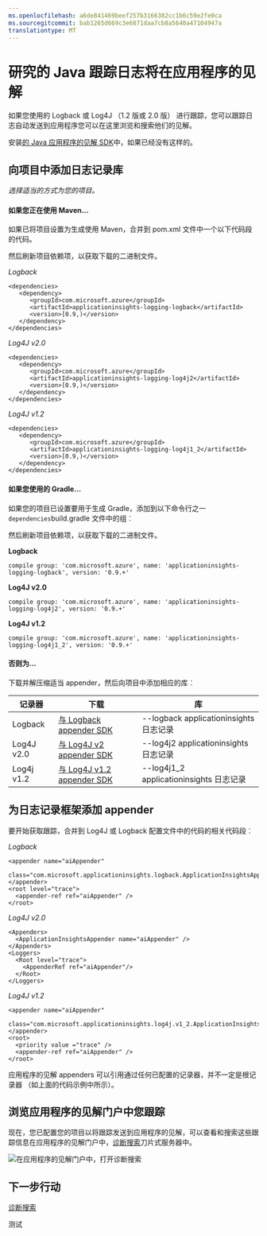 ```yaml
---
ms.openlocfilehash: a6de841469beef257b3166382cc1b6c59e2fe0ca
ms.sourcegitcommit: bab1265d669c3e6871daa7cb8a5640a47104947a
translationtype: MT
---
```

<properties 
    pageTitle="研究的 Java 跟踪日志将在应用程序的见解" 
    description="在应用程序的见解的搜索 Log4J 或 Logback 跟踪" 
    services="application-insights" 
    documentationCenter="java"
    authors="alancameronwills" 
    manager="kamrani"/>

<tags 
    ms.service="application-insights" 
    ms.workload="tbd" 
    ms.tgt_pltfrm="ibiza" 
    ms.devlang="na" 
    ms.topic="article" 
    ms.date="03/05/2015" 
    ms.author="awills"/>

# 研究的 Java 跟踪日志将在应用程序的见解

如果您使用的 Logback 或 Log4J （1.2 版或 2.0 版） 进行跟踪，您可以跟踪日志自动发送到应用程序您可以在这里浏览和搜索他们的见解。

安装[的 Java 应用程序的见解 SDK][java]中，如果已经没有这样的。


## 向项目中添加日志记录库

*选择适当的方式为您的项目。*

#### 如果您正在使用 Maven...

如果已将项目设置为生成使用 Maven，合并到 pom.xml 文件中一个以下代码段的代码。

然后刷新项目依赖项，以获取下载的二进制文件。

*Logback*

    <dependencies>
       <dependency>
          <groupId>com.microsoft.azure</groupId>
          <artifactId>applicationinsights-logging-logback</artifactId>
          <version>[0.9,)</version>
       </dependency>
    </dependencies>

*Log4J v2.0*

    <dependencies>
       <dependency>
          <groupId>com.microsoft.azure</groupId>
          <artifactId>applicationinsights-logging-log4j2</artifactId>
          <version>[0.9,)</version>
       </dependency>
    </dependencies>

*Log4J v1.2*

    <dependencies>
       <dependency>
          <groupId>com.microsoft.azure</groupId>
          <artifactId>applicationinsights-logging-log4j1_2</artifactId>
          <version>[0.9,)</version>
       </dependency>
    </dependencies>

#### 如果您使用的 Gradle...

如果您的项目已设置要用于生成 Gradle，添加到以下命令行之一`dependencies`build.gradle 文件中的组︰

然后刷新项目依赖项，以获取下载的二进制文件。

**Logback**

    compile group: 'com.microsoft.azure', name: 'applicationinsights-logging-logback', version: '0.9.+'

**Log4J v2.0**

    compile group: 'com.microsoft.azure', name: 'applicationinsights-logging-log4j2', version: '0.9.+'

**Log4J v1.2**

    compile group: 'com.microsoft.azure', name: 'applicationinsights-logging-log4j1_2', version: '0.9.+'

#### 否则为...

下载并解压缩适当 appender，然后向项目中添加相应的库︰


记录器 | 下载 | 库
----|----|----
Logback|[与 Logback appender SDK](http://dl.windowsazure.com/applicationinsights/javabin/logbackAppender.zip)|--logback applicationinsights 日志记录
Log4J v2.0|[与 Log4J v2 appender SDK](http://dl.windowsazure.com/applicationinsights/javabin/log4j2Appender.zip)|--log4j2 applicationinsights 日志记录 
Log4j v1.2|[与 Log4J v1.2 appender SDK](http://dl.windowsazure.com/applicationinsights/javabin/log4j1_2Appender.zip)|--log4j1_2 applicationinsights 日志记录 



## 为日志记录框架添加 appender

要开始获取跟踪，合并到 Log4J 或 Logback 配置文件中的代码的相关代码段︰ 

*Logback*

    <appender name="aiAppender" 
      class="com.microsoft.applicationinsights.logback.ApplicationInsightsAppender">
    </appender>
    <root level="trace">
      <appender-ref ref="aiAppender" />
    </root>


*Log4J v2.0*

    
    <Appenders>
      <ApplicationInsightsAppender name="aiAppender" />
    </Appenders>
    <Loggers>
      <Root level="trace">
        <AppenderRef ref="aiAppender"/>
      </Root>
    </Loggers>


*Log4J v1.2*

    <appender name="aiAppender" 
         class="com.microsoft.applicationinsights.log4j.v1_2.ApplicationInsightsAppender">
    </appender>
    <root>
      <priority value ="trace" />
      <appender-ref ref="aiAppender" />
    </root>

应用程序的见解 appenders 可以引用通过任何已配置的记录器，并不一定是根记录器 （如上面的代码示例中所示）。

## 浏览应用程序的见解门户中您跟踪

现在，您已配置您的项目以将跟踪发送到应用程序的见解，可以查看和搜索这些跟踪信息在应用程序的见解门户中，[诊断搜索][诊断]刀片式服务器中。

![在应用程序的见解门户中，打开诊断搜索](./media/app-insights-java-trace-logs/10-diagnostics.png)

## 下一步行动

[诊断搜索][诊断]

<!--Link references-->

[诊断]: app-insights-diagnostic-search.md
[java]: app-insights-java-get-started.md

 
测试
